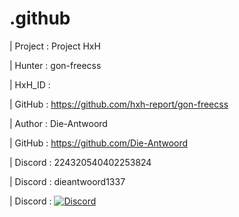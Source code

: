 # .github


| Project : Project HxH

| Hunter  : gon-freecss

| HxH_ID  :

| GitHub  : https://github.com/hxh-report/gon-freecss

| Author  : Die-Antwoord

| GitHub  : https://github.com/Die-Antwoord

| Discord : 224320540402253824

| Discord : dieantwoord1337

| Discord : [![Discord](https://img.shields.io/badge/Discord-Server-000?style=for-the-badge&color=1a56bc&logo=Discord)][discord]

<!--

-->

[leetcode]: https://leetcode.com/Die-Antwoord/
[replit]: https://replit.com/@Die-Antwoord
[gitlab]: https://gitlab.com/die-antwoord
[codepen]: https://codepen.io/Die-Antwoord
[blacklister]: https://blacklister.xyz/
[dangercord]: https://dangercord.com
[discord]: https://discord.gg/blacklister
[bitbucket]: https://bitbucket.org/dieantwoord1
[stackoverflow]: https://stackoverflow.com/users/20395182/die-antwoord
[npmjs]: https://www.npmjs.com/~dieantwoord
[fbhostaf]: https://frostbite.host/aff.php?aff=2
[gxhostaf]: https://globalx-hosting.com/affiliate/dQV3jbuc



